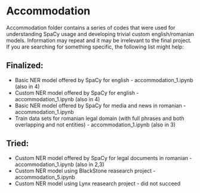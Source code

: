 # Accommodation
Accommodation folder contains a series of codes that were used for understanding SpaCy usage and developing trivial custom english/romanian models.
Information may repeat and it may be irrelevant to the final project.
If you are searching for something specific, the following list might help:

## Finalized:
* Basic NER model offered by SpaCy for english - accommodation_1.ipynb (also in 4)
* Custom NER model offered by SpaCy for english - accommodation_1.ipynb (also in 4)
* Basic NER model offered by SpaCy for media and news in romanian - accommodation_1.ipynb
* Train data sets for romanian legal domain (with full phrases and both overlapping and not entities) - accommodation_1.ipynb (also in 3)

## Tried:
* Custom NER model offered by SpaCy for legal documents in romanian - accommodation_1.ipynb (also in 2,3)
* Custom NER model using BlackStone reasearch project - accommodation_5.ipynb
* Custom NER model using Lynx reasearch project - did not succeed
